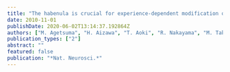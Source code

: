 ```yaml
---
title: "The habenula is crucial for experience-dependent modification of fear responses in zebrafish"
date: 2010-11-01
publishDate: 2020-06-02T13:14:37.192864Z
authors: ["M. Agetsuma", "H. Aizawa", "T. Aoki", "R. Nakayama", "M. Takahoko", "M. Goto", "T. Sassa", "R. Amo", "T. Shiraki", "K. Kawakami", "T. Hosoya", "S. Higashijima", "H. Okamoto"]
publication_types: ["2"]
abstract: ""
featured: false
publication: "*Nat. Neurosci.*"
---
```


